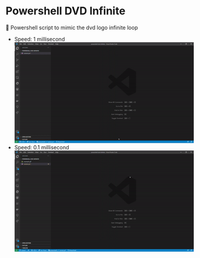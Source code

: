 # Powershell DVD Infinite

📀 Powershell script to mimic the dvd logo infinite loop

- Speed: 1 millisecond
  ![alt text](example.gif "Title")
- Speed: 0.1 millisecond
  ![alt text](example0.1.gif "Title")

